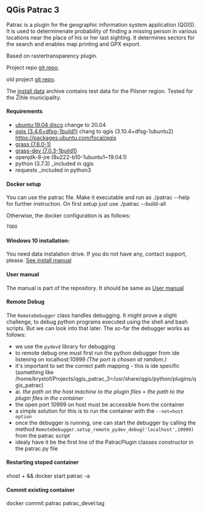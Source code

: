 QGis Patrac 3
------
Patrac is a plugin for the geographic information system application (QGIS). 
It is used to determinenate probability of finding a missing person in various
locations near the place of his or her last sighting. 
It determines sectors for the search and enables map printing and GPX export. 

Based on rastertransparency plugin.

Project repo [git repo](https://github.com/ruz76/qgis_patrac_3).

old project [git repo](https://github.com/ruz76/qgis_patrac/).

The [install data](http://gisak.vsb.cz/patrac/qgis/install.zip) archive contains test data for the Pilsner region. Tested for the Žihle municipality.

#### Requirements
- [ubuntu:19.04 disco](https://hub.docker.com/_/ubuntu)
change to 20.04
- [qgis (3.4.6+dfsg-1build1)](https://packages.ubuntu.com/disco/qgis)
chang to qgis (3.10.4+dfsg-1ubuntu2) https://packages.ubuntu.com/focal/qgis
- [grass (7.6.0-1)](https://packages.ubuntu.com/disco/grass)
- [grass-dev (7.0.3-1build1)](https://packages.ubuntu.com/disco/grass-dev)
- openjdk-8-jre (8u222-b10-1ubuntu1~19.04.1)
- python (3.7.3) _included in qgis
- requests _included in python3

#### Docker setup

You can use the patrac file. Make it executable and run
as ./patrac --help for further instruction. On first setup just
use ./patrac --build-all

Otherwise, the docker configuration is as follows:

```bash
TODO
```
#### Windows 10 installation:
You need data instalation drive. If you do not have any, contact support, please. 
[See install manual](http://sarops.info/patrac/qgis3/install/)

#### User manual
The manual is part of the repository. It should be same as 
[User manual](http://sarops.info/patrac/qgis3/user/)


#### Remote Debug
The `RemoteDebugger` class handles debugging. It might prove a slight challenge, to debug python programs executed using the
shell and bash scripts. But we can look into that later. The so-far the debugger works as follows:

- we use the `pydevd` library for debugging
- to remote debug one must first run the python debugger from ide listening on localhost:10999 *(The port is chosen at random.)*
- it's important to set the correct path mapping - this is ide specific
(something like /home/krystof/Projects/qgis_patrac_3=/usr/share/qgis/python/plugins/qgis_patrac)
- ai. *the path on the host machine to the plugin files* = *the path to the plugin files in the container*
- the open port 10999 on host must be accessible from the container
- a simple solution for this is to run the container with the `--net=host option` 
- once the debugger is running, one can start the debugger by calling the method 
`RemoteDebugger.setup_remote_pydev_debug('localhost',10999)` from the patrac script
- idealy have it be the first line of the PatracPlugin classes constructor in the patrac.py file

#### Restarting stoped container
xhost + && docker start patrac -a

#### Commit existing container
docker commit patrac patrac_devel:tag
